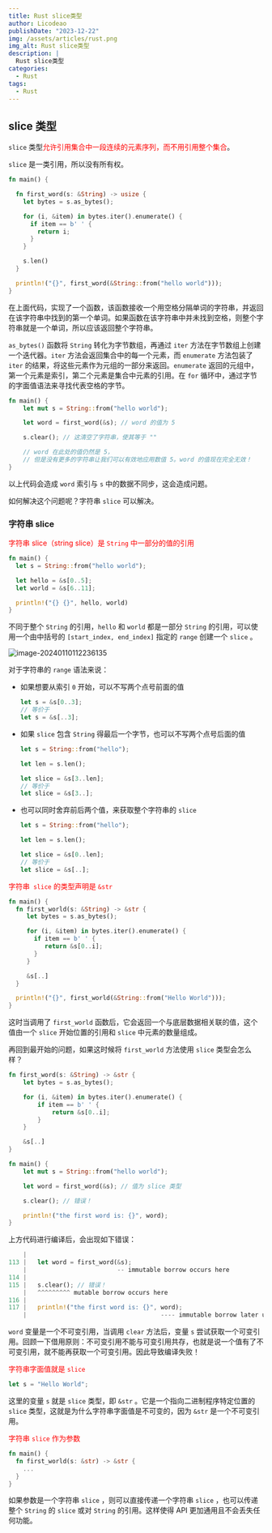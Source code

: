 ```yaml
---
title: Rust slice类型
author: Licodeao
publishDate: "2023-12-22"
img: /assets/articles/rust.png
img_alt: Rust slice类型
description: |
  Rust slice类型
categories:
  - Rust
tags:
  - Rust
---
```


## slice 类型

`slice` 类型<font color="red">允许引用集合中一段连续的元素序列，而不用引用整个集合</font>。

`slice` 是一类引用，所以没有所有权。

```rust
fn main() {

  fn first_word(s: &String) -> usize {
    let bytes = s.as_bytes();

    for (i, &item) in bytes.iter().enumerate() {
      if item == b' ' {
        return i;
      }
    }

    s.len()
  }

  println!("{}", first_word(&String::from("hello world")));
}
```

在上面代码，实现了一个函数，该函数接收一个用空格分隔单词的字符串，并返回在该字符串中找到的第一个单词。如果函数在该字符串中并未找到空格，则整个字符串就是一个单词，所以应该返回整个字符串。

`as_bytes()` 函数将 `String` 转化为字节数组，再通过 `iter` 方法在字节数组上创建一个迭代器。`iter` 方法会返回集合中的每一个元素，而 `enumerate` 方法包装了 `iter` 的结果，将这些元素作为元组的一部分来返回。`enumerate` 返回的元组中，第一个元素是索引，第二个元素是集合中元素的引用。在 `for` 循环中，通过字节的字面值语法来寻找代表空格的字节。

```rust
fn main() {
    let mut s = String::from("hello world");

    let word = first_word(&s); // word 的值为 5

    s.clear(); // 这清空了字符串，使其等于 ""

    // word 在此处的值仍然是 5，
    // 但是没有更多的字符串让我们可以有效地应用数值 5。word 的值现在完全无效！
}
```

以上代码会造成 `word` 索引与 `s` 中的数据不同步，这会造成问题。

如何解决这个问题呢？字符串 `slice` 可以解决。

### 字符串 slice

<font color="red">字符串 slice（string slice）是 `String` 中一部分的值的引用</font>

```rust
fn main() {
  let s = String::from("hello world");

  let hello = &s[0..5];
  let world = &s[6..11];

  println!("{} {}", hello, world)
}
```

不同于整个 `String` 的引用，`hello` 和 `world` 都是一部分 `String` 的引用，可以使用一个由中括号的 `[start_index, end_index]` 指定的 `range` 创建一个 `slice` 。

![image-20240110112236135](https://typora-licodeao.oss-cn-guangzhou.aliyuncs.com/typoraImg/image-20240110112236135.png)

对于字符串的 `range` 语法来说：

- 如果想要从索引 `0` 开始，可以不写两个点号前面的值

  ```rust
  let s = &s[0..3];
  // 等价于
  let s = &s[..3];
  ```

- 如果 `slice` 包含 `String` 得最后一个字节，也可以不写两个点号后面的值

  ```rust
  let s = String::from("hello");

  let len = s.len();

  let slice = &s[3..len];
  // 等价于
  let slice = &s[3..];
  ```

- 也可以同时舍弃前后两个值，来获取整个字符串的 `slice`

  ```rust
  let s = String::from("hello");

  let len = s.len();

  let slice = &s[0..len];
  // 等价于
  let slice = &s[..];
  ```

<font color="red">字符串` slice` 的类型声明是 `&str`</font>

```rust
fn main() {
  fn first_world(s: &String) -> &str {
     let bytes = s.as_bytes();

     for (i, &item) in bytes.iter().enumerate() {
       if item == b' ' {
          return &s[0..i];
       }
     }

     &s[..]
  }

  println!("{}", first_world(&String::from("Hello World")));
}
```

这时当调用了 `first_world` 函数后，它会返回一个与底层数据相关联的值，这个值由一个 `slice` 开始位置的引用和 `slice` 中元素的数量组成。

再回到最开始的问题，如果这时候将 `first_world` 方法使用 `slice` 类型会怎么样？

```rust
fn first_word(s: &String) -> &str {
    let bytes = s.as_bytes();

    for (i, &item) in bytes.iter().enumerate() {
        if item == b' ' {
            return &s[0..i];
        }
    }

    &s[..]
}

fn main() {
    let mut s = String::from("hello world");

    let word = first_word(&s); // 值为 slice 类型

    s.clear(); // 错误！

    println!("the first word is: {}", word);
}
```

上方代码进行编译后，会出现如下错误：

```rust
    |
113 |   let word = first_word(&s);
    |                         -- immutable borrow occurs here
114 |
115 |   s.clear(); // 错误！
    |   ^^^^^^^^^ mutable borrow occurs here
116 |
117 |   println!("the first word is: {}", word);
    |                                     ---- immutable borrow later used here
```

`word` 变量是一个不可变引用，当调用 `clear` 方法后，变量 `s` 尝试获取一个可变引用。回顾一下借用原则：不可变引用不能与可变引用共存，也就是说一个值有了不可变引用，就不能再获取一个可变引用。因此导致编译失败！

<font color="red">字符串字面值就是 `slice` </font>

```rust
let s = "Hello World";
```

这里的变量 `s` 就是 `slice` 类型，即 `&str` 。它是一个指向二进制程序特定位置的 `slice` 类型，这就是为什么字符串字面值是不可变的，因为 `&str` 是一个不可变引用。

<font color="red">字符串 `slice` 作为参数</font>

```rust
fn main() {
  fn first_world(s: &str) -> &str {
    ...
  }
}
```

如果参数是一个字符串 `slice` ，则可以直接传递一个字符串 `slice` ，也可以传递整个 `String` 的 `slice` 或对 `String` 的引用。这样使得 API 更加通用且不会丢失任何功能。

